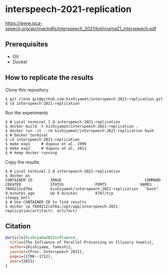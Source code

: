 # interspeech-2021-replication

https://www.isca-speech.org/archive/pdfs/interspeech_2021/kishiyama21_interspeech.pdf

## Prerequisites

- Git
- Docker

## How to replicate the results

Clone this repository

```shell
$ git clone git@github.com:kishiyamat/interspeech-2021-replication.git
$ cd interspeech-2021-replication
```

Run the experiments

```shell
$ # Local terminal 1 @ interspeech-2021-replication
$ docker build -t kishiyamat/interspeech-2021-replication .
$ docker run -it --rm kishiyamat/interspeech-2021-replication bash
$ # Docker terminal
$ cd interspeech-2021-replication
$ make exp1     # dupoux et al. 1999
$ make exp2     # dupoux et al. 2011
$ # keep docker running
```

Copy the results

```shell
$ # Local terminal 2 @ interspeech-2021-replication
$ docker ps
CONTAINER ID        IMAGE                                     COMMAND             CREATED             STATUS              PORTS               NAMES
7609212cd78a        kishiyamat/interspeech-2021-replication   "bash"              9 minutes ago       Up 9 minutes        8787/tcp            sleepy_bell
$ # Use CONTAINER ID to find results
$ docker cp 7609212cd78a:/opt/app/interspeech-2021-replication/artifact/. artifact/
```

## Citation

```bibtex
@article{kishiyama2021influence,
  title={The Influence of Parallel Processing on Illusory Vowels},
  author={Kishiyama, Takeshi},
  journal={Proc. Interspeech 2021},
  pages={1708--1712},
  year={2021}
}
```
